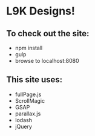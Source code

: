 # L9K Designs!

## To check out the site:
* npm install
* gulp
* browse to localhost:8080

## This site uses:
* fullPage.js
* ScrollMagic
* GSAP
* parallax.js
* lodash
* jQuery
